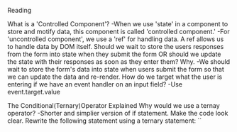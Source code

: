 Reading

What is a 'Controlled Component'?
  -When we use 'state' in a component to store and motify data, this component is called 'controlled component.'
  -For 'uncontrolled component', we use a 'ref' for handling data. A ref allows us to handle data by DOM itself. 
Should we wait to store the users responses from the form into state when they submit the form OR should we update the state with their responses as soon as they enter them? Why.
  -We should wait to store the form's data into state when users submit the form so that we can update the data and re-render.
How do we target what the user is entering if we have an event handler on an input field?
  -Use event.target.value

The Conditional(Ternary)Operator Explained
Why would we use a ternay operator?
  -Shorter and simplier version of if statement. Make the code look clear.
Rewrite the following statement using a ternary statement:
  ``
